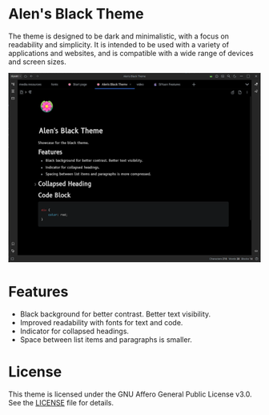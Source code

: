 # Alen's Black Theme

The theme is designed to be dark and minimalistic, with a focus on readability and simplicity. It is intended to be used with a variety of applications and websites, and is compatible with a wide range of devices and screen sizes.

![Preview](preview.png)

# Features

- Black background for better contrast. Better text visibility.
- Improved readability with fonts for text and code.
- Indicator for collapsed headings.
- Space between list items and paragraphs is smaller.

# License

This theme is licensed under the GNU Affero General Public License v3.0. See the [LICENSE](LICENSE) file for details.
